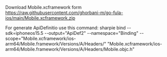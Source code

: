 ﻿Download Mobile.xcframework form https://raw.githubusercontent.com/ghorbani-m/go-fula-ios/main/Mobile.xcframework.zip

For generate ApiDefinitio use this command:
sharpie bind --sdk=iphoneos15.5 --output="ApiDef2" --namespace="Binding" --scope="Mobile.xcframework/ios-arm64/Mobile.framework/Versions/A/Headers/" "Mobile.xcframework/ios-arm64/Mobile.framework/Versions/A/Headers/Mobile.objc.h"



